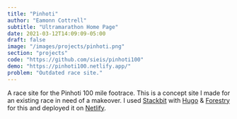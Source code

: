 ```yaml
---
title: "Pinhoti"
author: "Eamonn Cottrell"
subtitle: "Ultramarathon Home Page"
date: 2021-03-12T14:09:09-05:00
draft: false
image: "/images/projects/pinhoti.png"
section: "projects"
code: "https://github.com/sieis/pinhoti100"
demo: "https://pinhoti100.netlify.app/"
problem: "Outdated race site."
---
```


A race site for the Pinhoti 100 mile footrace. This is a concept site I made for an existing race in need of a makeover. I used [Stackbit](https://www.stackbit.com/) with [Hugo](https://gohugo.io/) & [Forestry](https://forestry.io/) for this and deployed it on [Netlify](https://www.netlify.com/).